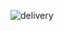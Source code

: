![delivery](https://user-images.githubusercontent.com/53467308/190990171-cc279bd1-f2a9-451f-bc9d-370353bbeb81.png)

